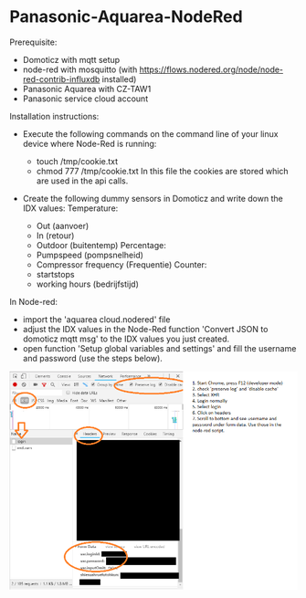 # Panasonic-Aquarea-NodeRed

Prerequisite:
- Domoticz with mqtt setup
- node-red with mosquitto (with https://flows.nodered.org/node/node-red-contrib-influxdb installed)
- Panasonic Aquarea with CZ-TAW1 
- Panasonic service cloud account



Installation instructions:
- Execute the following commands on the command line of your linux device where Node-Red is running:
  - touch /tmp/cookie.txt
  - chmod 777 /tmp/cookie.txt
  In this file the cookies are stored which are used in the api calls. 

- Create the following dummy sensors in Domoticz and write down the IDX values:
  Temperature:
  - Out (aanvoer)
  - In (retour)
  - Outdoor (buitentemp)
  Percentage:
  - Pumpspeed (pompsnelheid)
  - Compressor frequency (Frequentie)
  Counter:
  - startstops 
  - working hours (bedrijfstijd)

In Node-red:
- import the 'aquarea cloud.nodered' file 
- adjust the IDX values in the Node-Red function 'Convert JSON to domoticz mqtt msg' to the IDX values you just created.
- open function 'Setup global variables and settings' and fill the username and password (use the steps below).

<img src="how to get password.png" />
